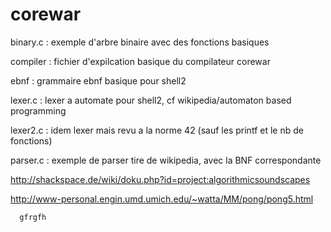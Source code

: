 corewar
=======
  binary.c : exemple d'arbre binaire avec des fonctions basiques
  
  compiler : fichier d'expilcation basique du compilateur corewar
  
  ebnf : grammaire ebnf basique pour shell2
  
  lexer.c : lexer a automate pour shell2, cf wikipedia/automaton based programming
  
  lexer2.c : idem lexer mais revu a la norme 42 (sauf les printf et le nb de fonctions)
  
  parser.c : exemple de parser tire de wikipedia, avec la BNF correspondante

http://shackspace.de/wiki/doku.php?id=project:algorithmicsoundscapes

http://www-personal.engin.umd.umich.edu/~watta/MM/pong/pong5.html

```
  gfrgfh
```

